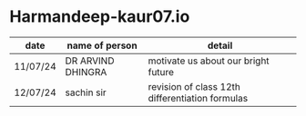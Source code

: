 # Harmandeep-kaur07.io
|date|name of person|detail|
|----|------|--------|
|11/07/24|DR ARVIND DHINGRA| motivate us about our bright future|
|12/07/24|sachin sir| revision of class 12th differentiation formulas |
